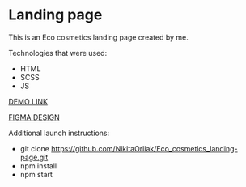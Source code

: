 # Landing page

This is an Eco cosmetics landing page created by me.

Technologies that were used:
- HTML
- SCSS
- JS

[DEMO LINK](https://NikitaOrliak.github.io/Eco_cosmetics_landing-page/)

[FIGMA DESIGN](https://www.figma.com/file/Fz588JKGuPS2Bk21De4KE5/Brand-of-eco-cosmetics-_FE-students?type=design&node-id=21779-2&mode=design&t=5JTkT3XExaIN7hyg-0)

Additional launch instructions:
- git clone https://github.com/NikitaOrliak/Eco_cosmetics_landing-page.git
- npm install
- npm start

